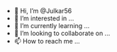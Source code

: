 - 👋 Hi, I’m @Julkar56
- 👀 I’m interested in ...
- 🌱 I’m currently learning ...
- 💞️ I’m looking to collaborate on ...
- 📫 How to reach me ...





